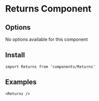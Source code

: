 # Returns Component


## Options
No options available for this component

## Install
```
import Returns from 'components/Returns'
```

## Examples
```
<Returns />
```